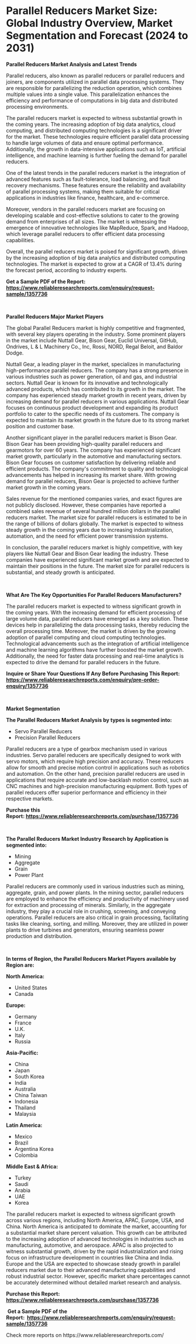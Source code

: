 <p><h1>Parallel Reducers Market Size: Global Industry Overview, Market Segmentation and Forecast (2024 to 2031)</h1></p><p><strong>Parallel Reducers Market Analysis and Latest Trends</strong></p>
<p><p>Parallel reducers, also known as parallel reducers or parallel reducers and joiners, are components utilized in parallel data processing systems. They are responsible for parallelizing the reduction operation, which combines multiple values into a single value. This parallelization enhances the efficiency and performance of computations in big data and distributed processing environments.</p><p>The parallel reducers market is expected to witness substantial growth in the coming years. The increasing adoption of big data analytics, cloud computing, and distributed computing technologies is a significant driver for the market. These technologies require efficient parallel data processing to handle large volumes of data and ensure optimal performance. Additionally, the growth in data-intensive applications such as IoT, artificial intelligence, and machine learning is further fueling the demand for parallel reducers.</p><p>One of the latest trends in the parallel reducers market is the integration of advanced features such as fault-tolerance, load balancing, and fault recovery mechanisms. These features ensure the reliability and availability of parallel processing systems, making them suitable for critical applications in industries like finance, healthcare, and e-commerce.</p><p>Moreover, vendors in the parallel reducers market are focusing on developing scalable and cost-effective solutions to cater to the growing demand from enterprises of all sizes. The market is witnessing the emergence of innovative technologies like MapReduce, Spark, and Hadoop, which leverage parallel reducers to offer efficient data processing capabilities.</p><p>Overall, the parallel reducers market is poised for significant growth, driven by the increasing adoption of big data analytics and distributed computing technologies. The market is expected to grow at a CAGR of 13.4% during the forecast period, according to industry experts.</p></p>
<p><strong>Get a Sample PDF of the Report:&nbsp; <a href="https://www.reliableresearchreports.com/enquiry/request-sample/1357736">https://www.reliableresearchreports.com/enquiry/request-sample/1357736</a></strong></p>
<p>&nbsp;</p>
<p><strong>Parallel Reducers Major Market Players</strong></p>
<p><p>The global Parallel Reducers market is highly competitive and fragmented, with several key players operating in the industry. Some prominent players in the market include Nuttall Gear, Bison Gear, Euclid Universal, GitHub, Ondrives, L & L Machinery Co., Inc, Rossi, NORD, Regal Beloit, and Baldor Dodge.</p><p>Nuttall Gear, a leading player in the market, specializes in manufacturing high-performance parallel reducers. The company has a strong presence in various industries such as power generation, oil and gas, and industrial sectors. Nuttall Gear is known for its innovative and technologically advanced products, which has contributed to its growth in the market. The company has experienced steady market growth in recent years, driven by increasing demand for parallel reducers in various applications. Nuttall Gear focuses on continuous product development and expanding its product portfolio to cater to the specific needs of its customers. The company is expected to maintain its market growth in the future due to its strong market position and customer base.</p><p>Another significant player in the parallel reducers market is Bison Gear. Bison Gear has been providing high-quality parallel reducers and gearmotors for over 60 years. The company has experienced significant market growth, particularly in the automotive and manufacturing sectors. Bison Gear focuses on customer satisfaction by delivering reliable and efficient products. The company's commitment to quality and technological advancements has helped in increasing its market share. With growing demand for parallel reducers, Bison Gear is projected to achieve further market growth in the coming years.</p><p>Sales revenue for the mentioned companies varies, and exact figures are not publicly disclosed. However, these companies have reported a combined sales revenue of several hundred million dollars in the parallel reducers market. The market size for parallel reducers is estimated to be in the range of billions of dollars globally. The market is expected to witness steady growth in the coming years due to increasing industrialization, automation, and the need for efficient power transmission systems.</p><p>In conclusion, the parallel reducers market is highly competitive, with key players like Nuttall Gear and Bison Gear leading the industry. These companies have experienced significant market growth and are expected to maintain their positions in the future. The market size for parallel reducers is substantial, and steady growth is anticipated.</p></p>
<p>&nbsp;</p>
<p><strong>What Are The Key Opportunities For Parallel Reducers Manufacturers?</strong></p>
<p><p>The parallel reducers market is expected to witness significant growth in the coming years. With the increasing demand for efficient processing of large volume data, parallel reducers have emerged as a key solution. These devices help in parallelizing the data processing tasks, thereby reducing the overall processing time. Moreover, the market is driven by the growing adoption of parallel computing and cloud computing technologies. Technological advancements such as the integration of artificial intelligence and machine learning algorithms have further boosted the market growth. Additionally, the need for faster data processing and real-time analytics is expected to drive the demand for parallel reducers in the future.</p></p>
<p><strong>Inquire or Share Your Questions If Any Before Purchasing This Report: <a href="https://www.reliableresearchreports.com/enquiry/pre-order-enquiry/1357736">https://www.reliableresearchreports.com/enquiry/pre-order-enquiry/1357736</a></strong></p>
<p>&nbsp;</p>
<p><strong>Market Segmentation</strong></p>
<p><strong>The Parallel Reducers Market Analysis by types is segmented into:</strong></p>
<p><ul><li>Servo Parallel Reducers</li><li>Precision Parallel Reducers</li></ul></p>
<p><p>Parallel reducers are a type of gearbox mechanism used in various industries. Servo parallel reducers are specifically designed to work with servo motors, which require high precision and accuracy. These reducers allow for smooth and precise motion control in applications such as robotics and automation. On the other hand, precision parallel reducers are used in applications that require accurate and low-backlash motion control, such as CNC machines and high-precision manufacturing equipment. Both types of parallel reducers offer superior performance and efficiency in their respective markets.</p></p>
<p><strong>Purchase this Report:&nbsp;<a href="https://www.reliableresearchreports.com/purchase/1357736">https://www.reliableresearchreports.com/purchase/1357736</a></strong></p>
<p>&nbsp;</p>
<p><strong>The Parallel Reducers Market Industry Research by Application is segmented into:</strong></p>
<p><ul><li>Mining</li><li>Aggregate</li><li>Grain</li><li>Power Plant</li></ul></p>
<p><p>Parallel reducers are commonly used in various industries such as mining, aggregate, grain, and power plants. In the mining sector, parallel reducers are employed to enhance the efficiency and productivity of machinery used for extraction and processing of minerals. Similarly, in the aggregate industry, they play a crucial role in crushing, screening, and conveying operations. Parallel reducers are also critical in grain processing, facilitating tasks like cleaning, sorting, and milling. Moreover, they are utilized in power plants to drive turbines and generators, ensuring seamless power production and distribution.</p></p>
<p>&nbsp;</p>
<p><strong>In terms of Region, the Parallel Reducers Market Players available by Region are:</strong></p>
<p>
    <p> <strong> North America: </strong>
        <ul>
            <li>United States</li>
            <li>Canada</li>
        </ul>
        </p> 
    <p> <strong> Europe: </strong>
        <ul>
            <li>Germany</li>
            <li>France</li>
            <li>U.K.</li>
            <li>Italy</li>
            <li>Russia</li>
        </ul>
        </p> 
    <p> <strong> Asia-Pacific: </strong>
        <ul>
            <li>China</li>
            <li>Japan</li>
            <li>South Korea</li>
            <li>India</li>
            <li>Australia</li>
            <li>China Taiwan</li>
            <li>Indonesia</li>
            <li>Thailand</li>
            <li>Malaysia</li>
        </ul>
        </p> 
    <p> <strong> Latin America: </strong>
        <ul>
            <li>Mexico</li>
            <li>Brazil</li>
            <li>Argentina Korea</li>
            <li>Colombia</li>
        </ul>
        </p> 
    <p> <strong> Middle East & Africa: </strong>
        <ul>
            <li>Turkey</li>
            <li>Saudi</li>
            <li>Arabia</li>
            <li>UAE</li>
            <li>Korea</li>
        </ul>
    </p>
    </p>
<p><p>The parallel reducers market is expected to witness significant growth across various regions, including North America, APAC, Europe, USA, and China. North America is anticipated to dominate the market, accounting for a substantial market share percent valuation. This growth can be attributed to the increasing adoption of advanced technologies in industries such as manufacturing, automotive, and aerospace. APAC is also projected to witness substantial growth, driven by the rapid industrialization and rising focus on infrastructure development in countries like China and India. Europe and the USA are expected to showcase steady growth in parallel reducers market due to their advanced manufacturing capabilities and robust industrial sector. However, specific market share percentages cannot be accurately determined without detailed market research and analysis.</p></p>
<p><strong>Purchase this Report: <a href="https://www.reliableresearchreports.com/purchase/1357736">https://www.reliableresearchreports.com/purchase/1357736</a></strong></p>
<p>&nbsp;<strong>Get a Sample PDF of the Report:&nbsp;&nbsp;<a href="https://www.reliableresearchreports.com/enquiry/request-sample/1357736">https://www.reliableresearchreports.com/enquiry/request-sample/1357736</a></strong></p>
<p><strong></strong></p>
<p>Check more reports on https://www.reliableresearchreports.com/</p>